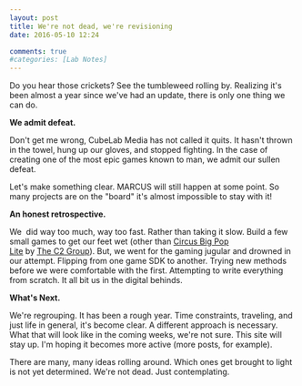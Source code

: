 ```yaml
---
layout: post
title: We're not dead, we're revisioning
date: 2016-05-10 12:24

comments: true
#categories: [Lab Notes]
---
```

Do you hear those crickets? See the tumbleweed rolling by. Realizing it's been almost a year since we've had an update, there is only one thing we can do.

<strong>We admit defeat. </strong>

Don't get me wrong, CubeLab Media has not called it quits. It hasn't thrown in the towel, hung up our gloves, and stopped fighting. In the case of creating one of the most epic games known to man, we admit our sullen defeat.

Let's make something clear. MARCUS will still happen at some point. So many projects are on the "board" it's almost impossible to stay with it!

<strong>An honest retrospective.</strong>

We  did way too much, way too fast. Rather than taking it slow. Build a few small games to get our feet wet (other than <a href="https://itunes.apple.com/us/app/circus-big-pop-lite/id521759035?mt=8" target="_blank" data-cke-saved-href="https://itunes.apple.com/us/app/circus-big-pop-lite/id521759035?mt=8">Circus Big Pop Lite</a> by <a href="http://c2experience.com/" target="_blank" data-cke-saved-href="http://c2experience.com/">The C2 Group</a>). But, we went for the gaming jugular and drowned in our attempt. Flipping from one game SDK to another. Trying new methods before we were comfortable with the first. Attempting to write everything from scratch. It all bit us in the digital behinds.

<strong>What's Next.</strong>

We're regrouping. It has been a rough year. Time constraints, traveling, and just life in general, it's become clear. A different approach is necessary. What that will look like in the coming weeks, we're not sure. This site will stay up. I'm hoping it becomes more active (more posts, for example).

There are many, many ideas rolling around. Which ones get brought to light is not yet determined. We're not dead. Just contemplating.
